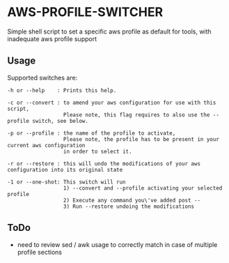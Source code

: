 # AWS-PROFILE-SWITCHER

Simple shell script to set a specific aws profile as default for tools, with inadequate aws profile support

## Usage

Supported switches are:

```
-h or --help    : Prints this help.

-c or --convert : to amend your aws configuration for use with this script,
                  Please note, this flag requires to also use the --profile switch, see below.

-p or --profile : the name of the profile to activate,
                  Please note, the profile has to be present in your current aws configuration
                  in order to select it.

-r or --restore : this will undo the modifications of your aws configuration into its original state

-1 or --one-shot: This switch will run
                  1) --convert and --profile activating your selected profile
                  2) Execute any command you\'ve added post --
                  3) Run --restore undoing the modifications

```
## ToDo

* need to review sed / awk usage to correctly match in case of multiple profile sections
